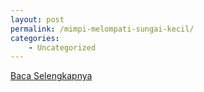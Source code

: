 ```yaml
---
layout: post
permalink: /mimpi-melompati-sungai-kecil/
categories:
    - Uncategorized
---
```


[Baca Selengkapnya](/02)